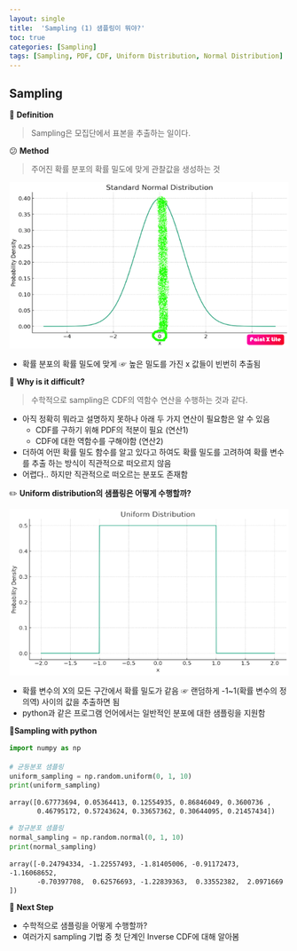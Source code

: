 ```yaml
---
layout: single
title:  'Sampling (1) 샘플링이 뭐야?'
toc: true
categories: [Sampling]
tags: [Sampling, PDF, CDF, Uniform Distribution, Normal Distribution]
---
```


## Sampling

👀 **Definition**

> Sampling은 모집단에서 표본을 추출하는 일이다.

😕 **Method**

> 주어진 확률 분포의 확률 밀도에 맞게 관찰값을 생성하는 것

<p align="center"><img src="https://github.com/sigirace/page-images/blob/main/statistics/sampling/introduce/snd.png?raw=true" width="600" height="300"></p>

- 확률 분포의 확률 밀도에 맞게 ☞ 높은 밀도를 가진 x 값들이 빈번히 추출됨

🥵 **Why is it difficult?**

> 수학적으로 sampling은 CDF의 역함수 연산을 수행하는 것과 같다.

- 아직 정확히 뭐라고 설명하지 못하나 아래 두 가지 연산이 필요함은 알 수 있음
  - CDF를 구하기 위해 PDF의 적분이 필요 (연산1)
  - CDF에 대한 역함수를 구해야함 (연산2)
- 더하여 어떤 확률 밀도 함수를 알고 있다고 하여도 확률 밀도를 고려하여 확률 변수를 추출 하는 방식이 직관적으로 떠오르지 않음
- 어렵다.. 하지만 직관적으로 떠오르는 분포도 존재함

✏️ **Uniform distribution의 샘플링은 어떻게 수행할까?**

<p align="center"><img src="https://github.com/sigirace/page-images/blob/main/statistics/sampling/introduce/uniform.png?raw=true" width="600" height="300"></p>

- 확률 변수의 X의 모든 구간에서 확률 밀도가 같음 ☞ 랜덤하게 -1~1(확률 변수의 정의역) 사이의 값을 추출하면 됨
- python과 같은 프로그램 언어에서는 일반적인 분포에 대한 샘플링을 지원함

📍**Sampling with python**

```python
import numpy as np

# 균등분포 샘플링
uniform_sampling = np.random.uniform(0, 1, 10)
print(uniform_sampling)
```

```
array([0.67773694, 0.05364413, 0.12554935, 0.86846049, 0.3600736 ,
       0.46795172, 0.57243624, 0.33657362, 0.30644095, 0.21457434])
```

```python
# 정규분포 샘플링
normal_sampling = np.random.normal(0, 1, 10)
print(normal_sampling)
```

```
array([-0.24794334, -1.22557493, -1.81405006, -0.91172473, -1.16068652,
       -0.70397708,  0.62576693, -1.22839363,  0.33552382,  2.0971669 ])
```

🏃 **Next Step**

- 수학적으로 샘플링을 어떻게 수행할까?
- 여러가지 sampling 기법 중 첫 단계인 Inverse CDF에 대해 알아봄
